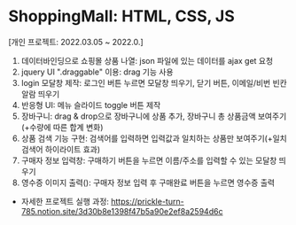 # ShoppingMall: HTML, CSS, JS
[개인 프로젝트: 2022.03.05 ~ 2022.0.]
1) 데이터바인딩으로 쇼핑몰 상품 나열: json 파일에 있는 데이터를 ajax get 요청
2) jquery UI ".draggable" 이용: drag 기능 사용
3) login 모달창 제작: 로그인 버튼 누르면 모달창 띄우기, 닫기 버튼, 이메일/비번 빈칸 알람 띄우기
4) 반응형 UI: 메뉴 슬라이드 toggle 버튼 제작
5) 장바구니: drag & drop으로 장바구니에 상품 추가, 장바구니 총 상품금액 보여주기(+수량에 따른 합계 변화)
6) 상품 검색 기능 구현: 검색어를 입력하면 입력값과 일치하는 상품만 보여주기(+일치 검색어 하이라이트 효과)
7) 구매자 정보 입력창: 구매하기 버튼을 누르면 이름/주소를 입력할 수 있는 모달창 띄우기
8) 영수증 이미지 출력(<canvas>): 구매자 정보 입력 후 구매완료 버튼을 누르면 영수증 출력

* 자세한 프로젝트 실행 과정: https://prickle-turn-785.notion.site/3d30b8e1398f47b5a90e2ef8a2594d6c
